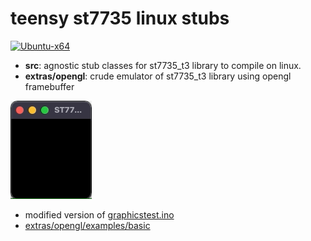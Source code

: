 # teensy st7735 linux stubs
[![Ubuntu-x64](https://github.com/newdigate/teensy-st7735-linux-stubs/workflows/Ubuntu-x64/badge.svg)](https://github.com/newdigate/teensy-st7735-linux-stubs/actions)
* **src**: agnostic stub classes for st7735_t3 library to compile on linux.
* **extras/opengl**: crude emulator of st7735_t3 library using opengl framebuffer

![opengl emulator](docs/graphicstest.gif)
* modified version of [graphicstest.ino](https://github.com/PaulStoffregen/ST7735_t3/blob/master/examples/graphicstest/graphicstest.ino)
* [extras/opengl/examples/basic](https://github.com/newdigate/teensy-st7735-linux-stubs/tree/main/extras/opengl/examples/basic)
